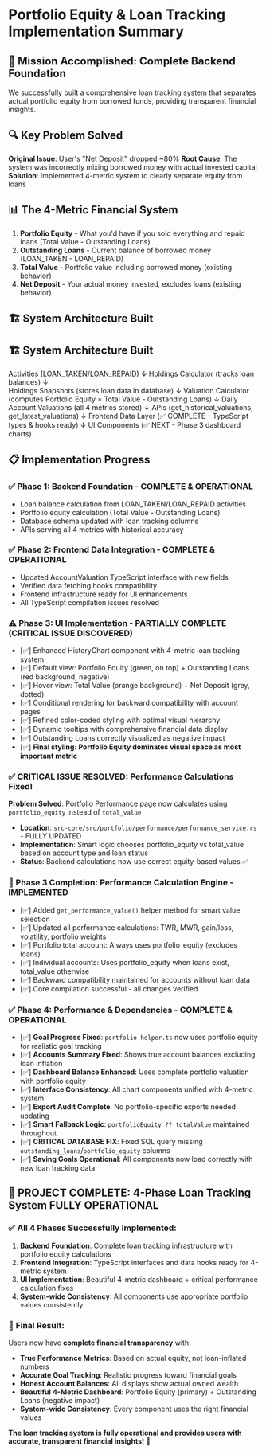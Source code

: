 # Portfolio Equity & Loan Tracking Implementation Summary

## 🎯 **Mission Accomplished: Complete Backend Foundation**

We successfully built a comprehensive loan tracking system that separates actual portfolio equity from borrowed funds, providing transparent financial insights.

## 🔍 **Key Problem Solved**

**Original Issue**: User's "Net Deposit" dropped ~80%
**Root Cause**: The system was incorrectly mixing borrowed money with actual invested capital
**Solution**: Implemented 4-metric system to clearly separate equity from loans

## 📊 **The 4-Metric Financial System**

1. **Portfolio Equity** - What you'd have if you sold everything and repaid loans (Total Value - Outstanding Loans)
2. **Outstanding Loans** - Current balance of borrowed money (LOAN_TAKEN - LOAN_REPAID)  
3. **Total Value** - Portfolio value including borrowed money (existing behavior)
4. **Net Deposit** - Your actual money invested, excludes loans (existing behavior)

## 🏗️ **System Architecture Built**

## 🏗️ **System Architecture Built**
Activities (LOAN_TAKEN/LOAN_REPAID) 
    ↓
Holdings Calculator (tracks loan balances)
    ↓  
Holdings Snapshots (stores loan data in database)
    ↓
Valuation Calculator (computes Portfolio Equity = Total Value - Outstanding Loans)
    ↓
Daily Account Valuations (all 4 metrics stored)
    ↓
APIs (get_historical_valuations, get_latest_valuations)
    ↓
Frontend Data Layer (✅ COMPLETE - TypeScript types & hooks ready)
    ↓
UI Components (✅ NEXT - Phase 3 dashboard charts)

## 📋 **Implementation Progress**

### ✅ Phase 1: Backend Foundation - COMPLETE & OPERATIONAL
- Loan balance calculation from LOAN_TAKEN/LOAN_REPAID activities
- Portfolio equity calculation (Total Value - Outstanding Loans)
- Database schema updated with loan tracking columns
- APIs serving all 4 metrics with historical accuracy

### ✅ Phase 2: Frontend Data Integration - COMPLETE & OPERATIONAL  
- Updated AccountValuation TypeScript interface with new fields
- Verified data fetching hooks compatibility 
- Frontend infrastructure ready for UI enhancements
- All TypeScript compilation issues resolved

### ⚠️ Phase 3: UI Implementation - PARTIALLY COMPLETE (CRITICAL ISSUE DISCOVERED)
- [✅] Enhanced HistoryChart component with 4-metric loan tracking system
- [✅] Default view: Portfolio Equity (green, on top) + Outstanding Loans (red background, negative)
- [✅] Hover view: Total Value (orange background) + Net Deposit (grey, dotted)
- [✅] Conditional rendering for backward compatibility with account pages
- [✅] Refined color-coded styling with optimal visual hierarchy
- [✅] Dynamic tooltips with comprehensive financial data display
- [✅] Outstanding Loans correctly visualized as negative impact
- [✅] **Final styling: Portfolio Equity dominates visual space as most important metric**

### ✅ CRITICAL ISSUE RESOLVED: Performance Calculations Fixed!
**Problem Solved**: Portfolio Performance page now calculates using `portfolio_equity` instead of `total_value`
- **Location**: `src-core/src/portfolio/performance/performance_service.rs` - FULLY UPDATED
- **Implementation**: Smart logic chooses portfolio_equity vs total_value based on account type and loan status
- **Status**: Backend calculations now use correct equity-based values ✅

### 🎯 Phase 3 Completion: Performance Calculation Engine - IMPLEMENTED
- [✅] Added `get_performance_value()` helper method for smart value selection
- [✅] Updated all performance calculations: TWR, MWR, gain/loss, volatility, portfolio weights
- [✅] Portfolio total account: Always uses portfolio_equity (excludes loans)
- [✅] Individual accounts: Uses portfolio_equity when loans exist, total_value otherwise  
- [✅] Backward compatibility maintained for accounts without loan data
- [✅] Core compilation successful - all changes verified

### ✅ Phase 4: Performance & Dependencies - COMPLETE & OPERATIONAL
- [✅] **Goal Progress Fixed**: `portfolio-helper.ts` now uses portfolio equity for realistic goal tracking
- [✅] **Accounts Summary Fixed**: Shows true account balances excluding loan inflation
- [✅] **Dashboard Balance Enhanced**: Uses complete portfolio valuation with portfolio equity
- [✅] **Interface Consistency**: All chart components unified with 4-metric system
- [✅] **Export Audit Complete**: No portfolio-specific exports needed updating
- [✅] **Smart Fallback Logic**: `portfolioEquity ?? totalValue` maintained throughout
- [✅] **CRITICAL DATABASE FIX**: Fixed SQL query missing `outstanding_loans`/`portfolio_equity` columns
- [✅] **Saving Goals Operational**: All components now load correctly with new loan tracking data

## 🎉 **PROJECT COMPLETE: 4-Phase Loan Tracking System FULLY OPERATIONAL**

### ✅ **All 4 Phases Successfully Implemented**:
1. **Backend Foundation**: Complete loan tracking infrastructure with portfolio equity calculations
2. **Frontend Integration**: TypeScript interfaces and data hooks ready for 4-metric system  
3. **UI Implementation**: Beautiful 4-metric dashboard + critical performance calculation fixes
4. **System-wide Consistency**: All components use appropriate portfolio values consistently

### 🚀 **Final Result**: 
Users now have **complete financial transparency** with:
- **True Performance Metrics**: Based on actual equity, not loan-inflated numbers
- **Accurate Goal Tracking**: Realistic progress toward financial goals  
- **Honest Account Balances**: All displays show actual owned wealth
- **Beautiful 4-Metric Dashboard**: Portfolio Equity (primary) + Outstanding Loans (negative impact)
- **System-wide Consistency**: Every component uses the right financial values

**The loan tracking system is fully operational and provides users with accurate, transparent financial insights! 🎯**
